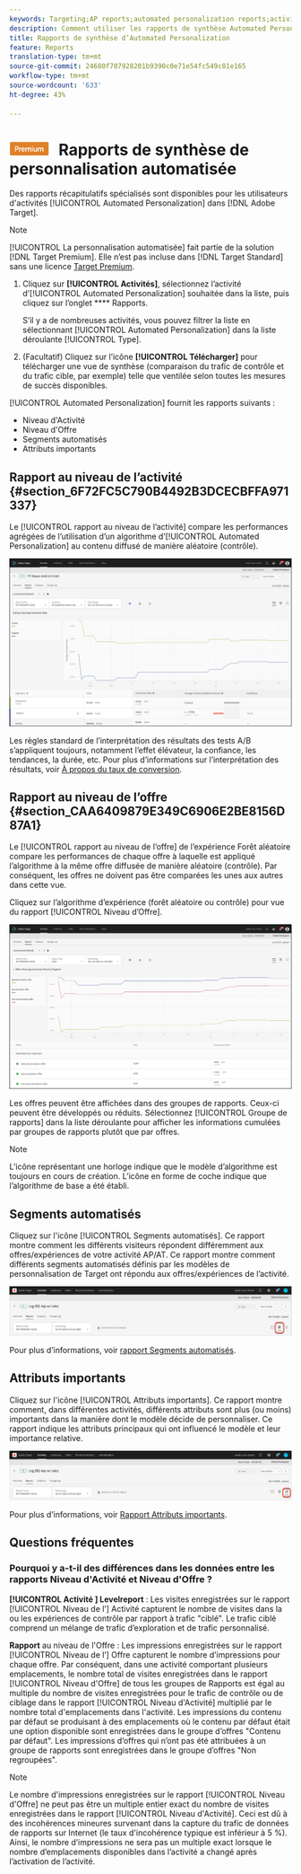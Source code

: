 ```yaml
---
keywords: Targeting;AP reports;automated personalization reports;activity level report;offer level report;offer detail report;faq
description: Comment utiliser les rapports de synthèse Automated Personalization ?
title: Rapports de synthèse d’Automated Personalization
feature: Reports
translation-type: tm+mt
source-git-commit: 24680f707928201b9390c0e71e54fc549c81e165
workflow-type: tm+mt
source-wordcount: '633'
ht-degree: 43%

---
```



# ![PREMIUM](/help/assets/premium.png) Rapports de synthèse de personnalisation automatisée

Des rapports récapitulatifs spécialisés sont disponibles pour les utilisateurs d&#39;activités [!UICONTROL Automated Personalization] dans [!DNL Adobe Target].

>[!NOTE]
>
>[!UICONTROL La personnalisation automatisée] fait partie de la solution [!DNL Target Premium]. Elle n’est pas incluse dans [!DNL Target Standard] sans une licence [Target Premium](/help/c-intro/intro.md#premium).

1. Cliquez sur **[!UICONTROL Activités]**, sélectionnez l’activité d’[!UICONTROL Automated Personalization] souhaitée dans la liste, puis cliquez sur l’onglet **** Rapports.

   S’il y a de nombreuses activités, vous pouvez filtrer la liste en sélectionnant [!UICONTROL Automated Personalization] dans la liste déroulante [!UICONTROL Type].

1. (Facultatif) Cliquez sur l’icône **[!UICONTROL Télécharger]** pour télécharger une vue de synthèse (comparaison du trafic de contrôle et du trafic cible, par exemple) telle que ventilée selon toutes les mesures de succès disponibles.

[!UICONTROL Automated Personalization] fournit les rapports suivants :

* Niveau d&#39;Activité
* Niveau d&#39;Offre
* Segments automatisés
* Attributs importants

## Rapport au niveau de l’activité {#section_6F72FC5C790B4492B3DCECBFFA971337}

Le [!UICONTROL rapport au niveau de l’activité] compare les performances agrégées de l’utilisation d’un algorithme d’[!UICONTROL Automated Personalization] au contenu diffusé de manière aléatoire (contrôle).

![Rapport au niveau de l’activité](/help/c-reports/assets/box_plot_ap.png)

Les règles standard de l’interprétation des résultats des tests A/B s’appliquent toujours, notamment l’effet élévateur, la confiance, les tendances, la durée, etc. Pour plus d’informations sur l’interprétation des résultats, voir [À propos du taux de conversion](/help/c-reports/conversion-rate.md#concept_2D9FEDE8F94A485DAC86D611BFBDC844).

## Rapport au niveau de l’offre {#section_CAA6409879E349C6906E2BE8156D87A1}

Le [!UICONTROL rapport au niveau de l’offre] de l’expérience Forêt aléatoire compare les performances de chaque offre à laquelle est appliqué l’algorithme à la même offre diffusée de manière aléatoire (contrôle). Par conséquent, les offres ne doivent pas être comparées les unes aux autres dans cette vue.

Cliquez sur l’algorithme d’expérience (forêt aléatoire ou contrôle) pour vue du rapport [!UICONTROL Niveau d’Offre].

![](assets/ap_OfferLevelRpt.png)

Les offres peuvent être affichées dans des groupes de rapports. Ceux-ci peuvent être développés ou réduits. Sélectionnez [!UICONTROL Groupe de rapports] dans la liste déroulante pour afficher les informations cumulées par groupes de rapports plutôt que par offres.

>[!NOTE]
>
>L’icône représentant une horloge indique que le modèle d’algorithme est toujours en cours de création. L’icône en forme de coche indique que l’algorithme de base a été établi.

## Segments automatisés

Cliquez sur l&#39;icône [!UICONTROL Segments automatisés]. Ce rapport montre comment les différents visiteurs répondent différemment aux offres/expériences de votre activité AP/AT. Ce rapport montre comment différents segments automatisés définis par les modèles de personnalisation de Target ont répondu aux offres/expériences de l’activité.

![Icône Segments automatisés](/help/c-reports/assets/icon-automated-sements-ap.png)

Pour plus d’informations, voir [rapport Segments automatisés](/help/c-reports/c-personalization-insights-reports/automated-segments-report.md).

## Attributs importants

Cliquez sur l&#39;icône [!UICONTROL Attributs importants]. Ce rapport montre comment, dans différentes activités, différents attributs sont plus (ou moins) importants dans la manière dont le modèle décide de personnaliser. Ce rapport indique les attributs principaux qui ont influencé le modèle et leur importance relative.

![Icône des attributs importants](/help/c-reports/assets/icon-important-attributes-ap.png)

Pour plus d’informations, voir [Rapport Attributs importants](/help/c-reports/c-personalization-insights-reports/important-attributes-report.md).

## Questions fréquentes 

### Pourquoi y a-t-il des différences dans les données entre les rapports Niveau d&#39;Activité et Niveau d&#39;Offre ?

**[!UICONTROL Activité ] Levelreport** : Les visites enregistrées sur le rapport  [!UICONTROL Niveau de l’] Activité capturent le nombre de visites dans la ou les expériences de contrôle par rapport à trafic &quot;ciblé&quot;. Le trafic ciblé comprend un mélange de trafic d’exploration et de trafic personnalisé.

**Rapport** au niveau de l&#39;Offre : Les impressions enregistrées sur le rapport  [!UICONTROL Niveau de l’] Offre capturent le nombre d’impressions pour chaque offre. Par conséquent, dans une activité comportant plusieurs emplacements, le nombre total de visites enregistrées dans le rapport [!UICONTROL Niveau d&#39;Offre] de tous les groupes de Rapports est égal au multiple du nombre de visites enregistrées pour le trafic de contrôle ou de ciblage dans le rapport [!UICONTROL Niveau d&#39;Activité] multiplié par le nombre total d&#39;emplacements dans l&#39;activité. Les impressions du contenu par défaut se produisant à des emplacements où le contenu par défaut était une option disponible sont enregistrées dans le groupe d’offres &quot;Contenu par défaut&quot;. Les impressions d’offres qui n’ont pas été attribuées à un groupe de rapports sont enregistrées dans le groupe d’offres &quot;Non regroupées&quot;.

>[!NOTE]
>
>Le nombre d&#39;impressions enregistrées sur le rapport [!UICONTROL Niveau d&#39;Offre] ne peut pas être un multiple entier exact du nombre de visites enregistrées dans le rapport [!UICONTROL Niveau d&#39;Activité]. Ceci est dû à des incohérences mineures survenant dans la capture du trafic de données de rapports sur Internet (le taux d&#39;incohérence typique est inférieur à 5 %). Ainsi, le nombre d’impressions ne sera pas un multiple exact lorsque le nombre d’emplacements disponibles dans l’activité a changé après l’activation de l’activité.

